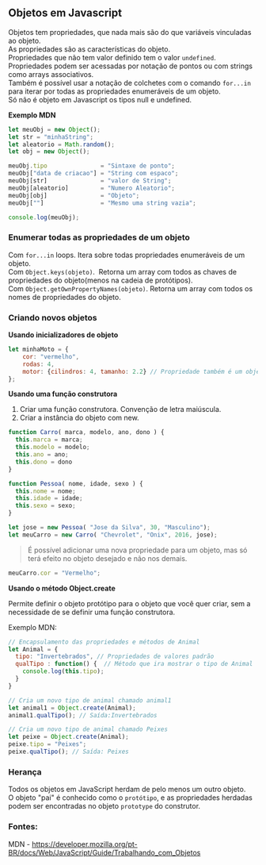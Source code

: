 ## Objetos em Javascript

Objetos tem propriedades, que nada mais são do que variáveis vinculadas ao objeto.  
As propriedades são as características do objeto.  
Propriedades que não tem valor definido tem o valor `undefined`.  
Propriedades podem ser acessadas por notação de pontos ou com strings como arrays associativos.  
Também é possível usar a notação de colchetes com o comando `for...in` para iterar por todas as propriedades enumeráveis de um objeto.  
Só não é objeto em Javascript os tipos null e undefined.  


**Exemplo MDN**

```js
let meuObj = new Object();
let str = "minhaString";
let aleatorio = Math.random();
let obj = new Object();

meuObj.tipo               = "Sintaxe de ponto";
meuObj["data de criacao"] = "String com espaco";
meuObj[str]               = "valor de String";
meuObj[aleatorio]         = "Numero Aleatorio";
meuObj[obj]               = "Objeto";
meuObj[""]                = "Mesmo uma string vazia";

console.log(meuObj);
```

### Enumerar todas as propriedades de um objeto

Com `for...in` loops.  Itera sobre todas propriedades enumeráveis de um objeto.  
Com `Object.keys(objeto)`.  Retorna um array com todos as chaves de propriedades do objeto(menos na cadeia de protótipos).  
Com `Object.getOwnPropertyNames(objeto)`.  Retorna um array com todos os nomes de propriedades do objeto.  

### Criando novos objetos

**Usando inicializadores de objeto**

```js
let minhaMoto = {
    cor: "vermelho",
    rodas: 4,
    motor: {cilindros: 4, tamanho: 2.2} // Propriedade também é um objeto.
};
```

**Usando uma função construtora**

1. Criar uma função construtora. Convenção de letra maiúscula.  
2. Criar a instância do objeto com new.  

```js
function Carro( marca, modelo, ano, dono ) {
  this.marca = marca;
  this.modelo = modelo;
  this.ano = ano;
  this.dono = dono
}

function Pessoa( nome, idade, sexo ) {
  this.nome = nome;
  this.idade = idade;
  this.sexo = sexo;
}
```
```js
let jose = new Pessoa( "Jose da Silva", 30, "Masculino");
let meuCarro = new Carro( "Chevrolet", "Onix", 2016, jose);
```
> É possível adicionar uma nova propriedade para um objeto, mas só terá efeito no objeto desejado e não nos demais.

```js
meuCarro.cor = "Vermelho";
```

**Usando o método Object.create**

Permite definir o objeto protótipo para o objeto que você quer criar, sem a necessidade de se definir uma função construtora.

Exemplo MDN:

```js
// Encapsulamento das propriedades e métodos de Animal
let Animal = {
  tipo: "Invertebrados", // Propriedades de valores padrão
  qualTipo : function() {  // Método que ira mostrar o tipo de Animal
    console.log(this.tipo);
  }
}

// Cria um novo tipo de animal chamado animal1
let animal1 = Object.create(Animal);
animal1.qualTipo(); // Saída:Invertebrados

// Cria um novo tipo de animal chamado Peixes
let peixe = Object.create(Animal);
peixe.tipo = "Peixes";
peixe.qualTipo(); // Saída: Peixes
```

### Herança

Todos os objetos em JavaScript herdam de pelo menos um outro objeto.  
O objeto "pai" é conhecido como o `protótipo`, e as propriedades herdadas podem ser encontradas no objeto `prototype` do construtor.  



### Fontes:

MDN - https://developer.mozilla.org/pt-BR/docs/Web/JavaScript/Guide/Trabalhando_com_Objetos
